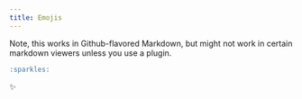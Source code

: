 ```yaml
---
title: Emojis
---
```


Note, this works in Github-flavored Markdown, but might not work in certain markdown viewers unless you use a plugin.

```markdown
:sparkles:
```

:sparkles:
